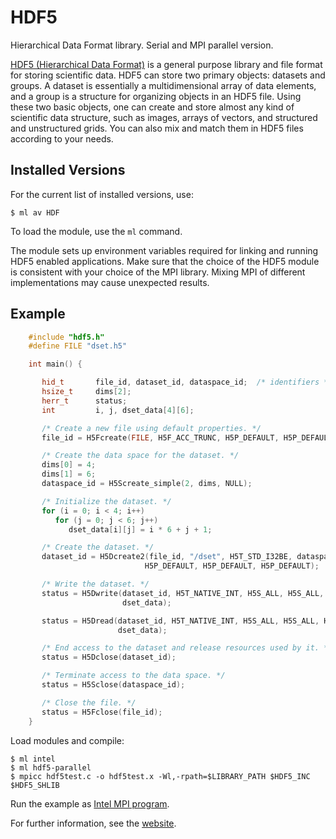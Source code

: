 # HDF5

Hierarchical Data Format library. Serial and MPI parallel version.

[HDF5 (Hierarchical Data Format)][a] is a general purpose library and file format for storing scientific data. HDF5 can store two primary objects: datasets and groups. A dataset is essentially a multidimensional array of data elements, and a group is a structure for organizing objects in an HDF5 file. Using these two basic objects, one can create and store almost any kind of scientific data structure, such as images, arrays of vectors, and structured and unstructured grids. You can also mix and match them in HDF5 files according to your needs.

## Installed Versions

For the current list of installed versions, use:

```console
$ ml av HDF
```

To load the module, use the `ml` command.

The module sets up environment variables required for linking and running HDF5 enabled applications. Make sure that the choice of the HDF5 module is consistent with your choice of the MPI library. Mixing MPI of different implementations may cause unexpected results.

## Example

```cpp
    #include "hdf5.h"
    #define FILE "dset.h5"

    int main() {

       hid_t       file_id, dataset_id, dataspace_id;  /* identifiers */
       hsize_t     dims[2];
       herr_t      status;
       int         i, j, dset_data[4][6];

       /* Create a new file using default properties. */
       file_id = H5Fcreate(FILE, H5F_ACC_TRUNC, H5P_DEFAULT, H5P_DEFAULT);

       /* Create the data space for the dataset. */
       dims[0] = 4;
       dims[1] = 6;
       dataspace_id = H5Screate_simple(2, dims, NULL);

       /* Initialize the dataset. */
       for (i = 0; i < 4; i++)
          for (j = 0; j < 6; j++)
             dset_data[i][j] = i * 6 + j + 1;

       /* Create the dataset. */
       dataset_id = H5Dcreate2(file_id, "/dset", H5T_STD_I32BE, dataspace_id,
                              H5P_DEFAULT, H5P_DEFAULT, H5P_DEFAULT);

       /* Write the dataset. */
       status = H5Dwrite(dataset_id, H5T_NATIVE_INT, H5S_ALL, H5S_ALL, H5P_DEFAULT,
                         dset_data);

       status = H5Dread(dataset_id, H5T_NATIVE_INT, H5S_ALL, H5S_ALL, H5P_DEFAULT,
                        dset_data);

       /* End access to the dataset and release resources used by it. */
       status = H5Dclose(dataset_id);

       /* Terminate access to the data space. */
       status = H5Sclose(dataspace_id);

       /* Close the file. */
       status = H5Fclose(file_id);
    }
```

Load modules and compile:

```console
$ ml intel
$ ml hdf5-parallel
$ mpicc hdf5test.c -o hdf5test.x -Wl,-rpath=$LIBRARY_PATH $HDF5_INC $HDF5_SHLIB
```

Run the example as [Intel MPI program][1].

For further information, see the [website][a].

[1]: ../mpi/running-mpich2.md

[a]: http://www.hdfgroup.org/HDF5/
